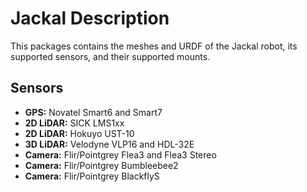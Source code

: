 # Jackal Description

This packages contains the meshes and URDF of the Jackal robot, its supported sensors, and their supported mounts. 

## Sensors
  - **GPS:** Novatel Smart6 and Smart7
  - **2D LiDAR:** SICK LMS1xx 
  - **2D LiDAR:** Hokuyo UST-10
  - **3D LiDAR:** Velodyne VLP16 and HDL-32E
  - **Camera:** Flir/Pointgrey Flea3 and Flea3 Stereo
  - **Camera:** Flir/Pointgrey Bumbleebee2
  - **Camera:** Flir/Pointgrey BlackflyS
